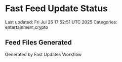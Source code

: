 # Fast Feed Update Status
Last updated: Fri Jul 25 17:52:51 UTC 2025
Categories: entertainment,crypto

## Feed Files Generated

Generated by Fast Updates Workflow
